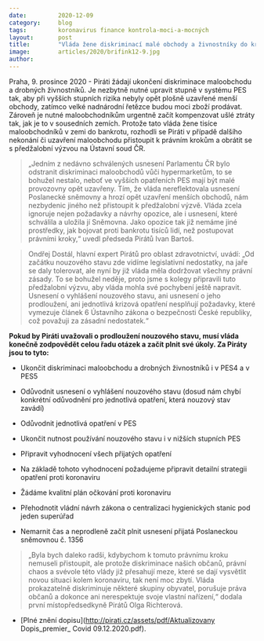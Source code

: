 ```yaml
---
date:         2020-12-09
category:     blog
tags:         koronavirus finance kontrola-moci-a-mocných
layout:       post
title:        "Vláda žene diskriminací malé obchody a živnostníky do krachu. Piráti jí poslali předžalobní výzvu, žádají férové podmínky a kompenzace"
image:        articles/2020/brifink12-9.jpg
author:       
---
```



Praha, 9. prosince 2020 - Piráti žádají ukončení diskriminace maloobchodu a drobných živnostníků. Je nezbytně nutné upravit stupně v systému PES tak, aby při vyšších stupních rizika nebyly opět plošně uzavřené menší obchody, zatímco velké nadnárodní řetězce budou moci zboží prodávat. Zároveň je nutné maloobchodníkům urgentně začít kompenzovat ušlé ztráty tak, jak je to v sousedních zemích. Protože tato vláda žene tisíce maloobchodníků v zemi do bankrotu, rozhodli se Piráti v případě dalšího nekonání či uzavření maloobchodu přistoupit k právním krokům a obrátit se s předžalobní výzvou na Ústavní soud ČR.

> „Jedním z nedávno schválených usnesení Parlamentu ČR bylo odstranit diskriminaci maloobchodů vůči hypermarketům, to se bohužel nestalo, neboť ve vyšších opatřeních PES mají být malé provozovny opět uzavřeny. Tím, že vláda nereflektovala usnesení Poslanecké sněmovny a hrozí opět uzavření menších obchodů, nám nezbydenic jiného než přistoupit k předžalobní výzvě. Vláda zcela ignoruje nejen požadavky a návrhy opozice, ale i usnesení, které schválila a uložila jí Sněmovna. Jako opozice tak již nemáme jiné prostředky, jak bojovat proti bankrotu tisíců lidí, než postupovat právními kroky,“ uvedl předseda Pirátů Ivan Bartoš.

> Ondřej Dostál, hlavní expert Pirátů pro oblast zdravotnictví, uvádí: „Od začátku nouzového stavu zde vidíme legislativní nedostatky, na jaře se daly tolerovat, ale nyní by již vláda měla dodržovat všechny právní zásady. To se bohužel neděje, proto jsme s kolegy připravili tuto předžalobní výzvu, aby vláda mohla své pochybení ještě napravit. Usnesení o vyhlášení nouzového stavu, ani usnesení o jeho prodloužení, ani jednotlivá krizová opatření nesplňují požadavky, které vymezuje článek 6 Ústavního zákona o bezpečnosti České republiky, což považuji za zásadní nedostatek.“

**Pokud by Piráti uvažovali o prodloužení nouzového stavu, musí vláda konečně zodpovědět celou řadu otázek a začít plnit své úkoly. Za Piráty jsou to tyto:**

* Ukončit diskriminaci maloobchodu a drobných živnostníků i v PES4 a v PES5

* Odůvodnit usnesení o vyhlášení nouzového stavu (dosud nám chybí konkrétní odůvodnění pro jednotlivá opatření, která nouzový stav zavádí)

* Odůvodnit jednotlivá opatření v PES

* Ukončit nutnost používání nouzového stavu i v nižších stupních PES

* Připravit vyhodnocení všech přijatých opatření

* Na základě tohoto vyhodnocení požadujeme připravit detailní strategii opatření proti koronaviru

* Žádáme kvalitní plán očkování proti koronaviru

* Přehodnotit vládní návrh zákona o centralizaci hygienických stanic pod jeden superúřad

* Nemarnit čas a neprodleně začít plnit usnesení přijatá Poslaneckou sněmovnou  č. 1356

> „Byla bych daleko radši, kdybychom k tomuto právnímu kroku nemuseli přistoupit, ale protože diskriminace našich občanů, právní chaos a svévole této vlády již přesahují meze, které se dají vysvětlit novou situaci kolem koronaviru, tak není moc zbytí.  Vláda prokazatelně diskriminuje některé skupiny obyvatel, porušuje práva občanů a dokonce ani nerespektuje svoje vlastní nařízení,“ dodala první místopředsedkyně Pirátů Olga Richterová. 


* [Plné znění dopisu](http://pirati.cz/assets/pdf/Aktualizovany Dopis_premier_ Covid 09.12.2020.pdf).
